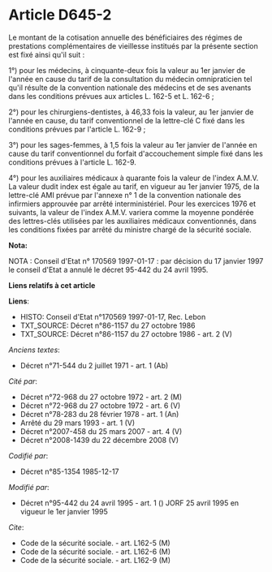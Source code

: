 # Article D645-2

Le montant de la cotisation annuelle des bénéficiaires des régimes de prestations complémentaires de vieillesse institués par
la présente section est fixé ainsi qu'il suit : 

1°) pour les médecins, à cinquante-deux fois la valeur au 1er janvier de l'année en cause du tarif de la consultation du
médecin omnipraticien tel qu'il résulte de la convention nationale des médecins et de ses avenants dans les conditions
prévues aux articles L. 162-5 et L. 162-6 ; 

2°) pour les chirurgiens-dentistes, à 46,33 fois la valeur, au 1er janvier de l'année en cause, du tarif conventionnel de la
lettre-clé C fixé dans les conditions prévues par l'article L. 162-9 ; 

3°) pour les sages-femmes, à 1,5 fois la valeur au 1er janvier de l'année en cause du tarif conventionnel du forfait
d'accouchement simple fixé dans les conditions prévues à l'article L. 162-9.

4°) pour les auxiliaires médicaux à quarante fois la valeur de l'index A.M.V. La valeur dudit index est égale au tarif, en
vigueur au 1er janvier 1975, de la lettre-clé AMI prévue par l'annexe n° 1 de la convention nationale des infirmiers
approuvée par arrêté interministériel. Pour les exercices 1976 et suivants, la valeur de l'index A.M.V. variera comme la
moyenne pondérée des lettres-clés utilisées par les auxiliaires médicaux conventionnés, dans les conditions fixées par arrêté
du ministre chargé de la sécurité sociale.

**Nota:**

NOTA : Conseil d'Etat n° 170569 1997-01-17 : par décision du 17 janvier 1997 le conseil d'Etat a annulé le décret 95-442 du
24 avril 1995.

**Liens relatifs à cet article**

**Liens**:

  - HISTO: Conseil d'Etat n°170569 1997-01-17, Rec. Lebon
  - TXT_SOURCE: Décret n°86-1157 du 27 octobre 1986
  - TXT_SOURCE: Décret n°86-1157 du 27 octobre 1986 - art. 2 (V)

_Anciens textes_:

  - Décret n°71-544 du 2 juillet 1971 - art. 1 (Ab)

_Cité par_:

  - Décret n°72-968 du 27 octobre 1972 - art. 2 (M)
  - Décret n°72-968 du 27 octobre 1972 - art. 6 (V)
  - Décret n°78-283 du 28 février 1978 - art. 1 (An)
  - Arrêté du 29 mars 1993 - art. 1 (V)
  - Décret n°2007-458 du 25 mars 2007 - art. 4 (V)
  - Décret n°2008-1439 du 22 décembre 2008 (V)

_Codifié par_:

  - Décret n°85-1354 1985-12-17

_Modifié par_:

  - Décret n°95-442 du 24 avril 1995 - art. 1 () JORF 25 avril 1995 en vigueur le 1er janvier 1995

_Cite_:

  - Code de la sécurité sociale. - art. L162-5 (M)
  - Code de la sécurité sociale. - art. L162-6 (M)
  - Code de la sécurité sociale. - art. L162-9 (M)
